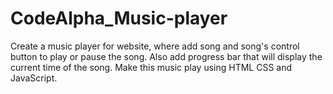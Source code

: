 # CodeAlpha_Music-player
Create a music player for website, where add song and song's control button to play or pause the song. Also add progress bar that will display the current time of the song. Make this music play using HTML CSS and JavaScript.
